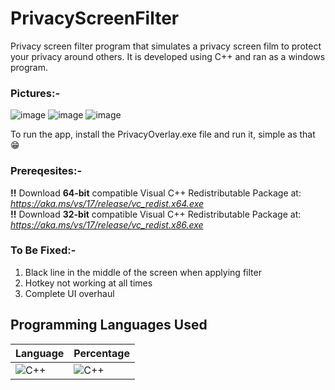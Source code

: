 # PrivacyScreenFilter
Privacy screen filter program that simulates a privacy screen film to protect your privacy around others. It is developed using C++ and ran as a windows program.

### **Pictures:-**
![image](https://github.com/user-attachments/assets/b1837956-f60b-4505-b3d1-1b6ebeb85231)
![image](https://github.com/user-attachments/assets/43e0772a-b82a-425f-9731-699176825c00)
![image](https://github.com/user-attachments/assets/ee0f865d-2579-450f-99b6-2a9b00b2bc01)

To run the app, install the PrivacyOverlay.exe file and run it, simple as that 😁

### **Prereqesites:-**

**!!** Download **64-bit** compatible Visual C++ Redistributable Package at: *https://aka.ms/vs/17/release/vc_redist.x64.exe*                                                                          
**!!** Download **32-bit** compatible Visual C++ Redistributable Package at: *https://aka.ms/vs/17/release/vc_redist.x86.exe*

### **To Be Fixed:-**
1. Black line in the middle of the screen when applying filter
2. Hotkey not working at all times
3. Complete UI overhaul


## Programming Languages Used

| Language | Percentage |
|----------|------------|
| ![C++](https://img.shields.io/badge/-00599C?style=for-the-badge&logo=c%2B%2B&logoColor=white) | ![C++](https://img.shields.io/badge/C++-100%25-00599C) |
